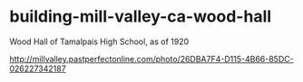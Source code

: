 # building-mill-valley-ca-wood-hall
Wood Hall of Tamalpais High School, as of 1920


http://millvalley.pastperfectonline.com/photo/26DBA7F4-D115-4B66-85DC-026227342187
